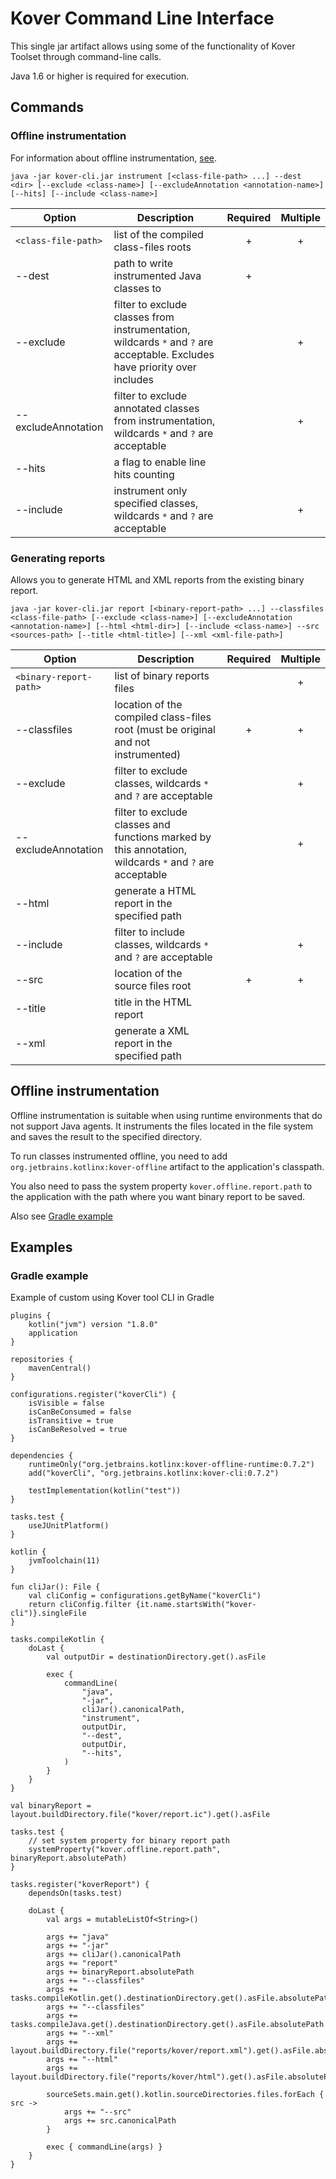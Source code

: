 # Kover Command Line Interface

This single jar artifact allows using some of the functionality of Kover Toolset through command-line calls.

Java 1.6 or higher is required for execution.

## Commands

### Offline instrumentation

For information about  offline instrumentation, [see](#offline-instrumentation-1).

`java -jar kover-cli.jar instrument [<class-file-path> ...] --dest <dir> [--exclude <class-name>] [--excludeAnnotation <annotation-name>] [--hits] [--include <class-name>]`

| Option                                | Description                                                                                                                | Required | Multiple |
|---------------------------------------|----------------------------------------------------------------------------------------------------------------------------|:--------:|:--------:|
| `<class-file-path>`                   | list of the compiled class-files roots                                                                                     |    +     |    +     |
| --dest <dir>                          | path to write instrumented Java classes to                                                                                 |    +     |          |
| --exclude <class-name>                | filter to exclude classes from instrumentation, wildcards `*` and `?` are acceptable. Excludes have priority over includes |          |    +     |
| --excludeAnnotation <annotation-name> | filter to exclude annotated classes from instrumentation, wildcards `*` and `?` are acceptable                             |          |    +     |
| --hits                                | a flag to enable line hits counting                                                                                        |          |          |
| --include <class-name>                | instrument only specified classes, wildcards `*` and `?` are acceptable                                                    |          |    +     |

### Generating reports
Allows you to generate HTML and XML reports from the existing binary report.

`java -jar kover-cli.jar report [<binary-report-path> ...] --classfiles <class-file-path> [--exclude <class-name>] [--excludeAnnotation <annotation-name>] [--html <html-dir>] [--include <class-name>] --src <sources-path> [--title <html-title>] [--xml <xml-file-path>]`

| Option                                | Description                                                                                             | Required | Multiple |
|---------------------------------------|---------------------------------------------------------------------------------------------------------|:--------:|:--------:|
| `<binary-report-path>`                | list of binary reports files                                                                            |          |    +     |
| --classfiles <class-file-path>        | location of the compiled class-files root (must be original and not instrumented)                       |    +     |    +     |
| --exclude <class-name>                | filter to exclude classes, wildcards `*` and `?` are acceptable                                         |          |    +     |
| --excludeAnnotation <annotation-name> | filter to exclude classes and functions marked by this annotation, wildcards `*` and `?` are acceptable |          |    +     |
| --html <html-dir>                     | generate a HTML report in the specified path                                                            |          |          |
| --include <class-name>                | filter to include classes, wildcards `*` and `?` are acceptable                                         |          |    +     |
| --src <sources-path>                  | location of the source files root                                                                       |    +     |    +     |
| --title <html-title>                  | title in the HTML report                                                                                |          |          |
| --xml <xml-file-path>                 | generate a XML report in the specified path                                                             |          |          |

## Offline instrumentation

Offline instrumentation is suitable when using runtime environments that do not support Java agents.
It instruments the files located in the file system and saves the result to the specified directory.

To run classes instrumented offline, you need to add `org.jetbrains.kotlinx:kover-offline` artifact to the application's classpath.

You also need to pass the system property `kover.offline.report.path` to the application with the path where you want binary report to be saved.

Also see [Gradle example](#gradle-example)

## Examples

### Gradle example
Example of custom using Kover tool CLI in Gradle
```
plugins {
    kotlin("jvm") version "1.8.0"
    application
}

repositories {
    mavenCentral()
}

configurations.register("koverCli") {
    isVisible = false
    isCanBeConsumed = false
    isTransitive = true
    isCanBeResolved = true
}

dependencies {
    runtimeOnly("org.jetbrains.kotlinx:kover-offline-runtime:0.7.2")
    add("koverCli", "org.jetbrains.kotlinx:kover-cli:0.7.2")

    testImplementation(kotlin("test"))
}

tasks.test {
    useJUnitPlatform()
}

kotlin {
    jvmToolchain(11)
}

fun cliJar(): File {
    val cliConfig = configurations.getByName("koverCli")
    return cliConfig.filter {it.name.startsWith("kover-cli")}.singleFile
}

tasks.compileKotlin {
    doLast {
        val outputDir = destinationDirectory.get().asFile

        exec {
            commandLine(
                "java",
                "-jar",
                cliJar().canonicalPath,
                "instrument",
                outputDir,
                "--dest",
                outputDir,
                "--hits",
            )
        }
    }
}

val binaryReport = layout.buildDirectory.file("kover/report.ic").get().asFile

tasks.test {
    // set system property for binary report path 
    systemProperty("kover.offline.report.path", binaryReport.absolutePath)
}

tasks.register("koverReport") {
    dependsOn(tasks.test)

    doLast {
        val args = mutableListOf<String>()

        args += "java"
        args += "-jar"
        args += cliJar().canonicalPath
        args += "report"
        args += binaryReport.absolutePath
        args += "--classfiles"
        args += tasks.compileKotlin.get().destinationDirectory.get().asFile.absolutePath
        args += "--classfiles"
        args += tasks.compileJava.get().destinationDirectory.get().asFile.absolutePath
        args += "--xml"
        args += layout.buildDirectory.file("reports/kover/report.xml").get().asFile.absolutePath
        args += "--html"
        args += layout.buildDirectory.file("reports/kover/html").get().asFile.absolutePath

        sourceSets.main.get().kotlin.sourceDirectories.files.forEach { src ->
            args += "--src"
            args += src.canonicalPath
        }

        exec { commandLine(args) }
    }
}

```
